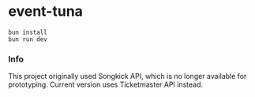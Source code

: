# event-tuna




```
bun install
bun run dev
```

### Info
This project originally used Songkick API, which is no longer available for prototyping.
Current version uses Ticketmaster API instead.
